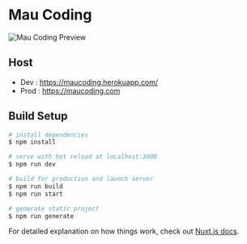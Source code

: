# Mau Coding

![Mau Coding Preview](https://i.ibb.co/HXg5DH4/Screen-Shot-2020-11-07-at-11-02-54.png)

## Host

- Dev : https://maucoding.herokuapp.com/
- Prod : https://maucoding.com

## Build Setup

```bash
# install dependencies
$ npm install

# serve with hot reload at localhost:3000
$ npm run dev

# build for production and launch server
$ npm run build
$ npm run start

# generate static project
$ npm run generate
```

For detailed explanation on how things work, check out [Nuxt.js docs](https://nuxtjs.org).
